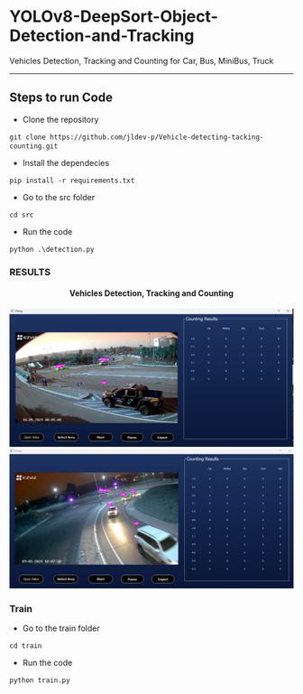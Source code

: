 # YOLOv8-DeepSort-Object-Detection-and-Tracking
Vehicles Detection, Tracking and Counting for Car, Bus, MiniBus, Truck

---

## Steps to run Code

- Clone the repository
```
git clone https://github.com/jldev-p/Vehicle-detecting-tacking-counting.git
```
- Install the dependecies
```
pip install -r requirements.txt
```
- Go to the src folder
```
cd src
```
- Run the code
```
python .\detection.py
```
### RESULTS

<H4 align="center">
Vehicles Detection, Tracking and Counting </H4>

<img src="./screenshots/detect01.png">
<img src="./screenshots/detect02.png">

### Train
- Go to the train folder
```
cd train
```

- Run the code
```
python train.py
```